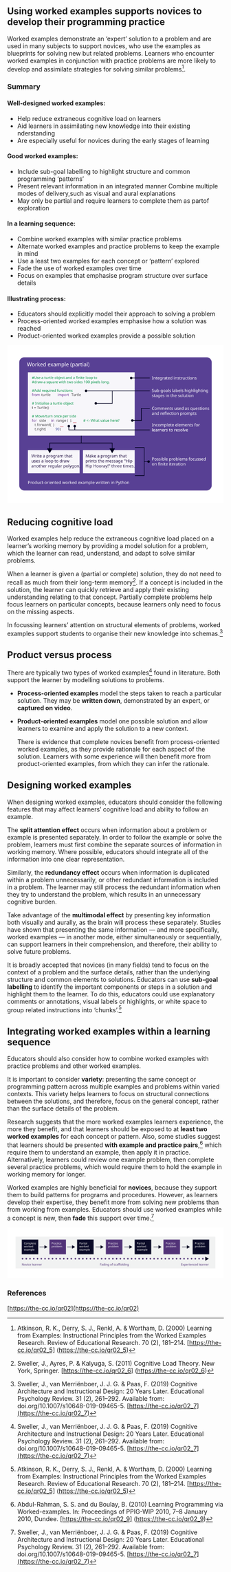 ## Using worked examples supports novices to develop their programming practice

Worked examples demonstrate an ‘expert’ solution to a problem and are used in many subjects to support novices, who use the examples as blueprints for solving new but related problems. Learners who encounter worked examples in conjunction with practice problems are more likely to develop and assimilate strategies for solving similar problems[^1].

### Summary

#### Well-designed worked examples:

* Help reduce extraneous cognitive load on learners
* Aid learners in assimilating new knowledge into their existing nderstanding
* Are especially useful for novices during the early stages of learning

#### Good worked examples:

* Include sub-goal labelling to highlight structure and common programming ‘patterns’
* Present relevant information in an integrated manner
  Combine multiple modes of delivery,such as visual and aural explanations
* May only be partial and require learners to complete them as partof exploration

#### In a learning sequence:

* Combine worked examples with similar practice problems
* Alternate worked examples and practice problems to keep the example in mind
* Use a least two examples for each concept or ‘pattern’ explored
* Fade the use of worked examples over time
* Focus on examples that emphasise program structure over surface details

#### Illustrating process:

* Educators should explicitly model their approach to solving a problem
* Process-oriented worked examples emphasise how a solution was reached
* Product-oriented worked examples provide a possible solution

![Image](../images/QR02_Pedagogy_Quick_Reads_Sheet_Two_Diagram-01.svg)

## Reducing cognitive load

Worked examples help reduce the extraneous cognitive load placed on a learner’s working memory by providing a model solution for a problem, which the learner can read, understand, and adapt to solve similar problems. 

When a learner is given a (partial or complete) solution, they do not need to recall as much from their long-term memory[^2]. If a concept is included in the solution, the learner can quickly retrieve and apply their existing understanding relating to that concept. Partially complete problems help focus learners on particular concepts, because learners only need to focus on the missing aspects. 

In focussing learners’ attention on structural elements of problems, worked examples support students to organise their new knowledge into schemas.[^3]

## Product versus process

There are typically two types of worked examples[^3] found in literature. Both support the learner by modelling solutions to problems.

* **Process-oriented examples** model the steps taken to reach a particular solution. They may be **written down**, demonstrated by an expert, or **captured on video**.
* **Product-oriented examples** model one possible solution and allow learners to examine and apply the solution to a new context.
  
  There is evidence that complete novices benefit from process-oriented worked examples, as they provide rationale for each aspect of the solution. Learners with some experience will then benefit more from product-oriented examples, from which they can infer the rationale.

## Designing worked examples

When designing worked examples, educators should consider the following features that may affect learners’ cognitive load and ability to follow an example.

The **split attention effect** occurs when information about a problem or example is presented separately. In order to follow the example or solve the problem, learners must first combine the separate sources of information in working memory. Where possible, educators should integrate all of the information into one clear representation.

Similarly, the **redundancy effect** occurs when information is duplicated within a problem unnecessarily, or other redundant information is included in a problem. The learner may still process the redundant information when they try to understand the problem, which results in an unnecessary cognitive burden.

Take advantage of the **multimodal effect** by presenting key information both visually and aurally, as the brain will process these separately. Studies have shown that presenting the same information — and more specifically, worked examples — in another mode, either simultaneously or sequentially, can support learners in their comprehension, and therefore, their ability to solve future problems.

It is broadly accepted that novices (in many fields) tend to focus on the context of a problem and the surface details, rather than the underlying structure and common elements to solutions. Educators can use **sub-goal labelling** to identify the important components or steps in a solution and highlight them to the learner. To do this, educators could use explanatory comments or annotations, visual labels or highlights, or white space to group related instructions into ‘chunks’.[^1]

## Integrating worked examples within a learning sequence

Educators should also consider how to combine worked examples with practice problems and other worked examples.

It is important to consider **variety**: presenting the same concept or programming pattern across multiple examples and problems within varied contexts. This variety helps learners to focus on structural connections between the solutions, and therefore, focus on the general concept, rather than the surface details of the problem.

Research suggests that the more worked examples learners experience, the more they benefit, and that learners should be exposed to at **least two worked examples** for each concept or pattern. Also, some studies suggest that learners should be presented **with example and practice pairs**,[^5] which require them to understand an example, then apply it in practice. Alternatively, learners could review one example problem, then complete several practice problems, which would require them to hold the example in working memory for longer.

Worked examples are highly beneficial for **novices**, because they support them to build patterns for programs and procedures. However, as learners develop their expertise, they benefit more from solving new problems than from working from examples. Educators should use worked examples while a concept is new, then **fade** this support over time.[^3]

![Image](../images/QR02_Pedagogy_Quick_Reads_Sheet_Two_Diagram_Artboard_2.svg)

### References

[https://the-cc.io/qr02](https://the-cc.io/qr02)

[^1]: Atkinson, R. K., Derry, S. J., Renkl, A. & Wortham, D. (2000) Learning from Examples: Instructional Principles from the Worked Examples Research. Review of Educational Research. 70 (2), 181–214. [https://the-cc.io/qr02_5] (https://the-cc.io/qr02_5)
[^2]: Sweller, J., Ayres, P. & Kalyuga, S. (2011) Cognitive Load Theory. New York, Springer. [https://the-cc.io/qr02_6] (https://the-cc.io/qr02_6)
[^3]: Sweller, J., van Merriënboer, J. J. G. & Paas, F. (2019) Cognitive Architecture and Instructional Design: 20 Years Later. Educational Psychology Review. 31 (2), 261–292. Available from: doi.org/10.1007/s10648-019-09465-5. [https://the-cc.io/qr02_7](https://the-cc.io/qr02_7)
[^4]: van Gog, T., Paas, F. & van Merriënboer, J.J. (2008) Effects of Studying Sequences of Process-Oriented and Product-Oriented Worked    Examples on Troubleshooting Transfer Efficiency. Learning and Instruction. 18(3), 211–222. [https://the-cc.io/qr02_8] (https://the-cc.io/qr02_8)
[^5]: Abdul-Rahman, S. S. and du Boulay, B. (2010) Learning Programming via Worked-examples. In: Proceedings of PPIG-WIP 2010, 7–8 January 2010, Dundee. [https://the-cc.io/qr02_9] (https://the-cc.io/qr02_9)


